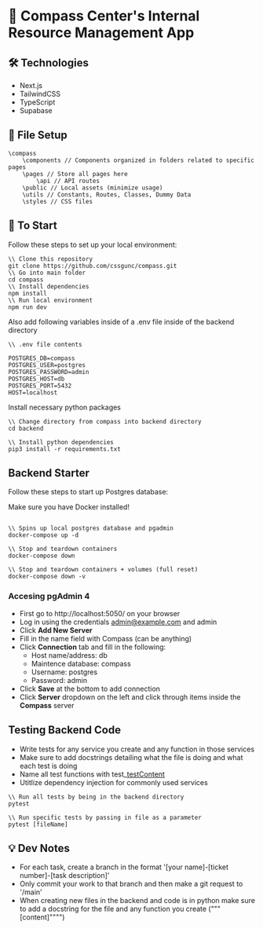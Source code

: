 # 🧭 Compass Center's Internal Resource Management App

## 🛠 Technologies

- Next.js
- TailwindCSS
- TypeScript
- Supabase

## 📁 File Setup

```
\compass
    \components // Components organized in folders related to specific pages
    \pages // Store all pages here
        \api // API routes
    \public // Local assets (minimize usage)
    \utils // Constants, Routes, Classes, Dummy Data
    \styles // CSS files
```

## 🚀 To Start

Follow these steps to set up your local environment:

```
\\ Clone this repository
git clone https://github.com/cssgunc/compass.git
\\ Go into main folder
cd compass
\\ Install dependencies
npm install
\\ Run local environment
npm run dev
```

Also add following variables inside of a .env file inside of the backend directory

```
\\ .env file contents

POSTGRES_DB=compass
POSTGRES_USER=postgres
POSTGRES_PASSWORD=admin
POSTGRES_HOST=db
POSTGRES_PORT=5432
HOST=localhost
```

Install necessary python packages

```
\\ Change directory from compass into backend directory
cd backend

\\ Install python dependencies
pip3 install -r requirements.txt
```

## Backend Starter

Follow these steps to start up Postgres database:

Make sure you have Docker installed!

```

\\ Spins up local postgres database and pgadmin
docker-compose up -d

\\ Stop and teardown containers
docker-compose down

\\ Stop and teardown containers + volumes (full reset)
docker-compose down -v
```

### Accesing pgAdmin 4

- First go to http://localhost:5050/ on your browser
- Log in using the credentials admin@example.com and admin
- Click **Add New Server**
- Fill in the name field with Compass (can be anything)
- Click **Connection** tab and fill in the following:
  - Host name/address: db
  - Maintence database: compass
  - Username: postgres
  - Password: admin
- Click **Save** at the bottom to add connection
- Click **Server** dropdown on the left and click through items inside the **Compass** server

## Testing Backend Code

- Write tests for any service you create and any function in those services
- Make sure to add docstrings detailing what the file is doing and what each test is doing
- Name all test functions with test\_[testContent]()
- Utitlize dependency injection for commonly used services

```
\\ Run all tests by being in the backend directory
pytest

\\ Run specific tests by passing in file as a parameter
pytest [fileName]
```

## 💡 Dev Notes

- For each task, create a branch in the format '[your name]-[ticket number]-[task description]'
- Only commit your work to that branch and then make a git request to '/main'
- When creating new files in the backend and code is in python make sure to add a docstring for the file and any function you create ("""[content]"""")
